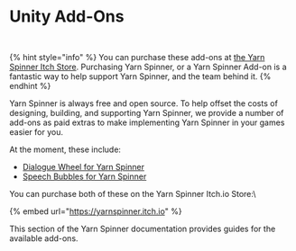 # Unity Add-Ons

<div><figure><img src="../../../.gitbook/assets/Dialogue Wheel - Itch Cover.png" alt=""><figcaption></figcaption></figure> <figure><img src="../../../.gitbook/assets/Speech Bubbles - Itch Cover (1).png" alt=""><figcaption></figcaption></figure></div>

{% hint style="info" %}
You can purchase these add-ons at [the Yarn Spinner Itch Store](https://yarnspinnertool.itch.io). Purchasing Yarn Spinner, or a Yarn Spinner Add-on is a fantastic way to help support Yarn Spinner, and the team behind it.&#x20;
{% endhint %}

Yarn Spinner is always free and open source. To help offset the costs of designing, building, and supporting Yarn Spinner, we provide a number of add-ons as paid extras to make implementing Yarn Spinner in your games easier for you.

At the moment, these include:

* [Dialogue Wheel for Yarn Spinner](dialogue-wheel/)
* [Speech Bubbles for Yarn Spinner](speech-bubbles/)

You can purchase both of these on the Yarn Spinner Itch.io Store:\


{% embed url="https://yarnspinner.itch.io" %}

This section of the Yarn Spinner documentation provides guides for the available add-ons.
